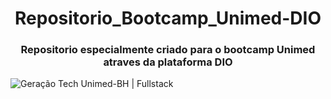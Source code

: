 # <h1 align="center">Repositorio_Bootcamp_Unimed-DIO</h1>
<h3 align="center">Repositorio especialmente criado para o bootcamp Unimed atraves da plataforma DIO</h3>
<img src="https://hermes.digitalinnovation.one/tracks/a982287c-ffb1-4c4a-87dd-ea81e7f50ac4.png" alt="Geração Tech Unimed-BH | Fullstack" class="sc-kkKunT iqnGey">
